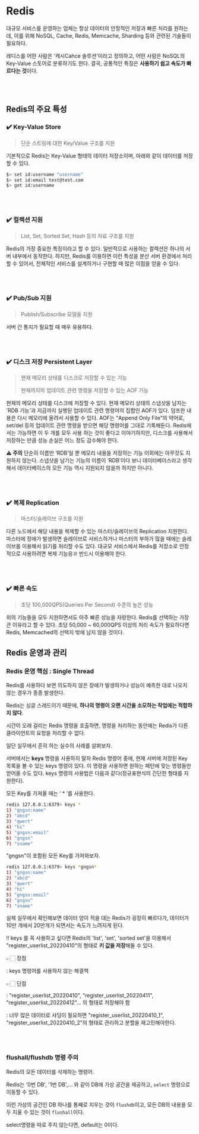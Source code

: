 # Redis

대규모 서비스를 운영하는 업체는 항상 데이터의 안정적인 저장과 빠른 처리를 원하는데, 
이를 위해 NoSQL, Cache, Redis, Memcache, Sharding 등와 관련된 기술들이 필요하다.

레디스를 어떤 사람은 '캐시Cahce 솔루션'이라고 정의하고, 어떤 사람은 NoSQL의 Key-Value 스토어로 분류하기도 한다.
결국, 공통적인 특징은 **사용하기 쉽고 속도가 빠르다는 것**이다.

<br/><br/>

## Redis의 주요 특성

### ✔️ Key-Value Store

> 단순 스트링에 대한 Key/Value 구조를 지원

기본적으로 Redis는 Key-Value 형태의 데이터 저장소이며, 아래와 같이 데이터를 저장할 수 있다. 

``` bash
$> set id:username "username"
$> set id:email test@test.com
$> get id:username
```

<br/><br/>

### ✔️ 컬렉션 지원

> List, Set, Sorted Set, Hash 등의 자료 구조를 지원

Redis의 가장 중요한 특징이라고 할 수 있다. 
일반적으로 사용하는 컬렉션은 하나의 서버 내부에서 동작한다.
하지만, Redis를 이용하면 이런 특성을 분산 서버 환경에서 처리할 수 있어서, 전체적인 서비스를 설계하거나 구현할 때 많은 이점을 얻을 수 있다. 

<br/><br/>

### ✔️ Pub/Sub 지원

> Publish/Subscribe 모델을 지원

서버 간 통지가 필요할 때 매우 유용하다.

<br/><br/>

### ✔️ 디스크 저장 Persistent Layer

> 현재 메모리 상태를 디스크로 저장할 수 있는 기능
> 
> 현재까지의 업데이트 관련 명령을 저장할 수 있는 AOF 기능

현재의 메모리 상태를 디스크에 저장할 수 있다. 현재 메모리 상태의 스냅샷을 남지는 'RDB 기능'과 지금까지 실행된 업데이트 관련 명령어의 집합인 AOF가 있다.
덤프한 내용은 다시 메모리에 올려서 사용할 수 있다. AOF는 “Append Only File”의 약어로, set/del 등의 업데이트 관련 명령을 받으면 해당 명령어를 그대로 기록해둔다. Redis에서는 가능하면 이 두 개를 모두 사용 하는 것이 좋다고 이야기하지만, 디스크를 사용해서 저장하는 만큼 성능 손실은 어느 정도 감수해야 한다.

**⚠️ 주의**
단순히 이름만 ‘RDB’일 뿐 메모리 내용을 저장하는 기능 이외에는 아무것도 지원하지 않는다.
스냅샷을 남기는 기능의 이름이 ‘RDB’이다 보니 데이터베이스라고 생각해서 데이터베이스의 모든 기능 역시 지원되지 않을까 하지만 아니다.

<br/><br/>

### ✔️ 복제 Replication

> 마스터/슬레이브 구조를 지원

다른 노드에서 해당 내용을 복제할 수 있는 마스터/슬레이브의 Replication 지원한다. 마스터에 장애가 발생하면 슬레이브로 서비스하거나 마스터의 부하가 많을 때에는 슬레이브를 이용해서 읽기를 처리할 수도 있다. 
대규모 서비스에서 Redis를 저장소로 안정적으로 사용하려면 복제 기능응ㄹ 반드시 이용해야 한다. 

<br/><br/>

### ✔️ 빠른 속도

> 초당 100,000QPS(Queries Per Second) 수준의 높은 성능

위의 기능들을 모두 지원하면서도 아주 빠른 성능을 자랑한다. 
Redis를 선택하는 가장 큰 이유라고 할 수 있다. 
초당 50,000 ~ 60,000QPS 이상의 처리 속도가 필요하다면 Redis, Memcached의 선택지 밖에 남지 않을 것이다. 




## Redis 운영과 관리

### Redis 운영 핵심 : Single Thread

Redis를 사용하다 보면 의도하지 않은 장애가 발생하거나 성능이 예측한 대로 나오지 않는 경우가 종종 발생한다.

Redis는 싱글 스레드이기 때문에, **하나의 명령이 오랜 시간을 소모하는 작업에는 적합하지 않다**. 

시간이 오래 걸리는 Redis 명령을 호출하면, 명령을 처리하는 동안에는 Redis가 다른 클라이언트의 요청을 처리할 수 없다. 

일단 실무에서 흔히 하는 실수의 사례를 살펴보자. 

서버에서는 **keys** 명령을 사용하지 말자 Redis 명령어 중에, 현재 서버에 저장된 Key 목록을 볼 수 있는 keys 명령이 있다. 
이 명령을 사용하면 원하는 패턴에 맞는 명령들만 얻어올 수도 있다. 
keys 명령의 사용법은 다음과 같다(정규표현식의 간단한 형태를 지원한다). 

모든 Key를 가져올 때는 ‘ * ’를 사용한다.

``` bash
redis 127.0.0.1:6379> keys *
1) "gngsn:name"
2) "abcd"
3) "qwert"
4) "hi"
5) "gngsn:email"
6) "gngsn"
7) "sname"
```

"gngsn"이 포함된 모든 Key를 가져와보자.

``` bash
redis 127.0.0.1:6379> keys *gngsn*
1) "gngsn:name"
2) "abcd"
3) "qwert"
4) "hi"
5) "gngsn:email"
6) "gngsn"
7) "sname"
```

실제 실무에서 확인해보면 
데이터 양이 적을 대는 Redis가 굉장히 빠르다가, 데이터가 10만 개에서 20만개가 되면서는 속도가 느려지게 된다.



!! keys 를 꼭 사용하고 싶다면
Redis의 'list', 'set', 'sorted set'을 이용해서 "register_userlist_20220410"의 형태로 **키 값을 저장**해둘 수 있다.

👉🏻 장점

: keys 명령어를 사용하지 않는 해결책

👉🏻 단점

: "register_userlist_20220410", "register_userlist_20220411", "register_userlist_20220412"... 의 형태로 저장해야 함

: 너무 많은 데이터로 샤딩이 필요하면 "register_userlist_20220410_1", "register_userlist_20220410_2"의 형태로 관리하고 분할을 재고민해야한다.


<br/><br/>

### flushall/flushdb 명령 주의

Redis의 모든 데이터를 삭제하는 명령어.

Redis는 '0번 DB', '1번 DB',... 와 같이 DB에 가상 공간을 제공하고, `select` 명령으로 이동할 수 있다. 

이런 가상의 공간인 DB 하나를 통째로 지우는 것이 `flushdb`이고, 모든 DB의 내용을 모두 지울 수 있는 것이 `flushall`이다.

select명령을 따로 주지 않는다면, default는 0이다.


